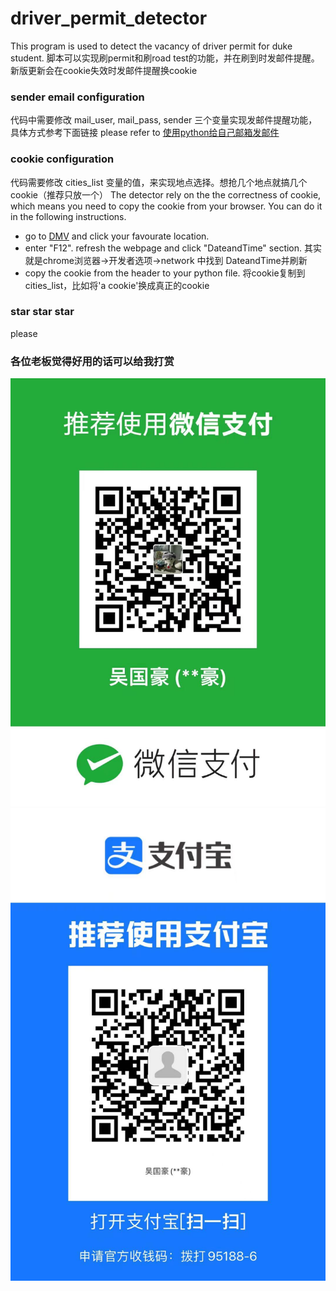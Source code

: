 # driver_permit_detector

This program is used to detect the vacancy of driver permit for duke student.
脚本可以实现刷permit和刷road test的功能，并在刷到时发邮件提醒。
新版更新会在cookie失效时发邮件提醒换cookie

### sender email configuration

代码中需要修改 mail_user, mail_pass, sender 三个变量实现发邮件提醒功能，具体方式参考下面链接
please refer to [使用python给自己邮箱发邮件](https://blog.csdn.net/weixin_40475396/article/details/78693408)

### cookie configuration

代码需要修改 cities_list 变量的值，来实现地点选择。想抢几个地点就搞几个cookie（推荐只放一个）
The detector rely on the the correctness of cookie, which means you need to copy the cookie from your browser. You can do it in the following instructions.

* go to [DMV](https://skiptheline.ncdot.gov/Webapp/WizardAppt/Unit) and click your favourate location.
* enter "F12". refresh the webpage and click "DateandTime" section. 其实就是chrome浏览器->开发者选项->network 中找到 DateandTime并刷新
* copy the cookie from the header to your python file. 将cookie复制到cities_list，比如将'a cookie'换成真正的cookie




### star star star

please


### 各位老板觉得好用的话可以给我打赏
![image](https://github.com/wuguohaoECE/driver_permit_detector/blob/main/weixin.jpg)
![image](https://github.com/wuguohaoECE/driver_permit_detector/blob/main/zhifubao.jpg)
